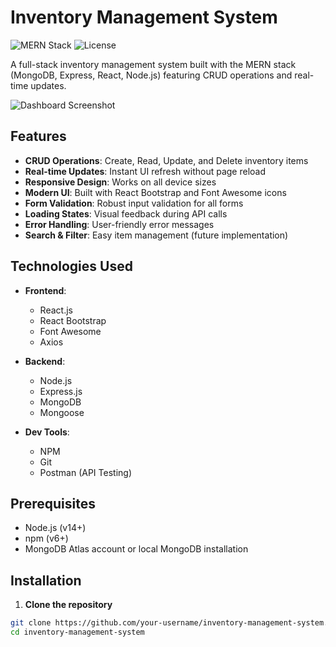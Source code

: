 # Inventory Management System

![MERN Stack](https://img.shields.io/badge/MERN-Full%20Stack-blue)
![License](https://img.shields.io/badge/License-MIT-green)

A full-stack inventory management system built with the MERN stack (MongoDB, Express, React, Node.js) featuring CRUD operations and real-time updates.

![Dashboard Screenshot](/screenshots/dashboard.png) <!-- Add your screenshot path -->

## Features

- **CRUD Operations**: Create, Read, Update, and Delete inventory items
- **Real-time Updates**: Instant UI refresh without page reload
- **Responsive Design**: Works on all device sizes
- **Modern UI**: Built with React Bootstrap and Font Awesome icons
- **Form Validation**: Robust input validation for all forms
- **Loading States**: Visual feedback during API calls
- **Error Handling**: User-friendly error messages
- **Search & Filter**: Easy item management (future implementation)

## Technologies Used

- **Frontend**:
  - React.js
  - React Bootstrap
  - Font Awesome
  - Axios

- **Backend**:
  - Node.js
  - Express.js
  - MongoDB
  - Mongoose

- **Dev Tools**:
  - NPM
  - Git
  - Postman (API Testing)

## Prerequisites

- Node.js (v14+)
- npm (v6+)
- MongoDB Atlas account or local MongoDB installation

## Installation

1. **Clone the repository**
```bash
git clone https://github.com/your-username/inventory-management-system.git
cd inventory-management-system

